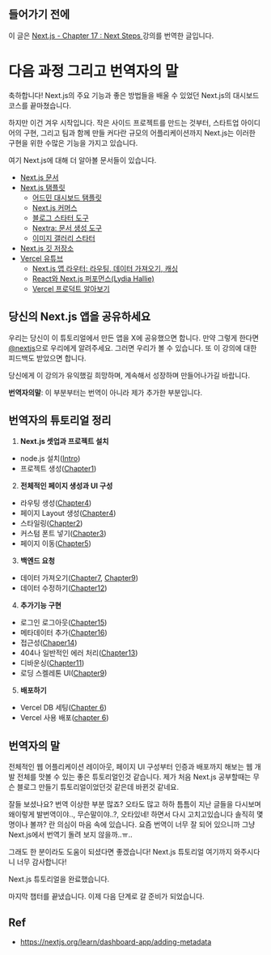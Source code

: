## 들어가기 전에

이 글은 [Next.js - Chapter 17 : Next Steps
](https://nextjs.org/learn/dashboard-app/next-steps) 강의를 번역한 글입니다.

# 다음 과정 그리고 번역자의 말

축하합니다! Next.js의 주요 기능과 좋은 방법들을 배울 수 있었던 Next.js의 대시보드 코스를 끝마쳤습니다.

하지만 이건 겨우 시작입니다. 작은 사이드 프로젝트를 만드는 것부터, 스타트업 아이디어의 구현, 그리고 팀과 함께 만들 커다란 규모의 어플리케이션까지 Next.js는 이러한 구현을 위한 수많은 기능을 가지고 있습니다.

여기 Next.js에 대해 더 알아볼 문서들이 있습니다.

- [Next.js 문서](https://nextjs.org/docs)
- [Next.js 탬플릿](https://vercel.com/templates?framework=next.js)
  - [어드민 대시보드 탬플릿](https://vercel.com/templates/next.js/admin-dashboard-tailwind-planetscale-react-nextjs)
  - [Next.js 커머스](https://vercel.com/templates/next.js/nextjs-commerce)
  - [블로그 스타터 도구](https://vercel.com/templates/next.js/blog-starter-kit)
  - [Nextra: 문서 생성 도구](https://vercel.com/templates/next.js/blog-starter-kit)
  - [이미지 갤러리 스타터](https://vercel.com/templates/next.js/image-gallery-starter)
- [Next.js 깃 저장소](https://github.com/vercel/next.js)
- [Vercel 유튜브](https://www.youtube.com/@VercelHQ/videos)
  - [Next.js 앱 라우터: 라우팅, 데이터 가져오기, 캐싱](https://www.youtube.com/watch?v=gSSsZReIFRk)
  - [React와 Next.js 퍼포먼스(Lydia Hallie)](https://www.youtube.com/watch?v=SqVLqvsiAYQ)
  - [Vercel 프로덕트 알아보기](https://www.youtube.com/watch?v=sPmat30SE4k)

## 당신의 Next.js 앱을 공유하세요

우리는 당신이 이 튜토리얼에서 만든 앱을 X에 공유했으면 합니다. 만약 그렇게 한다면 [@nextjs](https://twitter.com/nextjs)으로 우리에게 알려주세요. 그러면 우리가 볼 수 있습니다. 또 이 강의에 대한 피드백도 받았으면 합니다.

당신에게 이 강의가 유익했길 희망하며, 계속해서 성장하며 만들어나가길 바랍니다.

<div class="hint">

**번역자의말**:
이 부분부터는 번역이 아니라 제가 추가한 부분입니다.
</div>

## 번역자의 튜토리얼 정리

1. **Next.js 셋업과 프로젝트 설치**
  - node.js 설치([Intro](https://thewys.tistory.com/entry/NextJS-튜토리얼-Nextjs-배우기))
  - 프로젝트 생성([Chapter1](https://thewys.tistory.com/entry/NextJS-튜토리얼-챕터-1-시작하기))
2. **전체적인 페이지 생성과 UI 구성**
  - 라우팅 생성([Chapter4](https://thewys.tistory.com/entry/NextJS-튜토리얼-챕터-4-레이아웃과-페이지-생성))
  - 페이지 Layout 생성([Chapter4](https://thewys.tistory.com/entry/NextJS-튜토리얼-챕터-4-레이아웃과-페이지-생성))
  - 스타일링([Chapter2](https://thewys.tistory.com/entry/NextJS-튜토리얼-챕터-2-CSS-스타일하기))
  - 커스텀 폰트 넣기([Chapter3](https://thewys.tistory.com/entry/NextJS-튜토리얼-챕터-3-폰트와-이미지-최적화))
  - 페이지 이동([Chapter5](https://thewys.tistory.com/entry/NextJS-튜토리얼-챕터-5-페이지간-이동))
3. **백엔드 요청**
  - 데이터 가져오기([Chapter7](https://thewys.tistory.com/entry/NextJS-튜토리얼-챕터-7-데이터-가져오기), [Chapter9](https://thewys.tistory.com/entry/NextJS-튜토리얼-챕터-9-스트리밍))
  - 데이터 수정하기([Chapter12](https://thewys.tistory.com/entry/NextJS-튜토리얼-챕터-12-데이터-변형Mutating))
4. **추가기능 구현**
  - 로그인 로그아웃([Chapter15](https://thewys.tistory.com/entry/NextJS-튜토리얼-챕터-15-인증-추가하기))
  - 메타데이터 추가([Chapter16](https://thewys.tistory.com/entry/NextJS-튜토리얼-챕터-16-메타데이터-추가하기))
  - 접근성([Chaper14](https://thewys.tistory.com/entry/NextJS-튜토리얼-챕터-14-접근성-향상))
  - 404나 일반적인 에러 처리([Chapter13](https://thewys.tistory.com/entry/NextJS-튜토리얼-챕터-13-에러-핸들링))
  - 디바운싱([Chapter11](https://thewys.tistory.com/entry/NextJS-튜토리얼-챕터-11-검색과-페이지네이션-추가하기))
  - 로딩 스켈레톤 UI([Chapter9](https://thewys.tistory.com/entry/NextJS-튜토리얼-챕터-9-스트리밍))
5. **배포하기**
  - Vercel DB 세팅([Chapter 6](https://thewys.tistory.com/entry/NextJS-튜토리얼-챕터-6-데이터-베이스-세팅하기))
  - Vercel 사용 배포([chapter 6](https://thewys.tistory.com/entry/NextJS-튜토리얼-챕터-6-데이터-베이스-세팅하기))
  

## 번역자의 말

전체적인 웹 어플리케이션 레이아웃, 페이지 UI 구성부터 인증과 배포까지 해보는 웹 개발 전체를 맛볼 수 있는 좋은 튜토리얼인것 같습니다. 제가 처음 Next.js 공부할때는 무슨 블로그 만들기 튜토리얼이었던것 같은데 바뀐것 같네요.

잘들 보셨나요? 번역 이상한 부분 많죠? 오타도 많고 하하
틈틈이 지난 글들을 다시보며 왜이렇게 발번역이야.., 무슨말이야..?, 오타있네! 하면서
다시 고치고있습니다
솔직히 몇명이나 볼까? 란 의심이 마음 속에 있습니다. 요즘 번역이 너무 잘 되어 있으니까 그냥 Next.js에서 번역기 돌려 보지 않을까..ㅠ..

그래도 한 분이라도 도움이 되셨다면 좋겠습니다!
Next.js 튜토리얼 여기까지 와주시다니 너무 감사합니다!

<div class="finish">
  <p class="finish__title">Next.js 튜토리얼을 완료했습니다.</p>
  <p>마지막 챕터를 끝냈습니다. 이제 다음 단계로 갈 준비가 되었습니다.</p>
</div>

## Ref
- <https://nextjs.org/learn/dashboard-app/adding-metadata>


<link rel="stylesheet" href="https://eso0117.github.io/web-practice/public/md-css.css">
<link rel="stylesheet" href="https://eso0117.github.io/web-practice/public/next-js-tutorial/css.css">
<script type="text/javascript" src="https://eso0117.github.io/web-practice/public/next-js-tutorial/js.js"></script>
